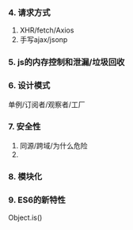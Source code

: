 

### 4. 请求方式
1. XHR/fetch/Axios
2. 手写ajax/jsonp

### 5. js的内存控制和泄漏/垃圾回收

### 6. 设计模式
单例/订阅者/观察者/工厂

### 7. 安全性
1. 同源/跨域/为什么危险
2. 

### 8. 模块化

### 9. ES6的新特性

Object.is()




















